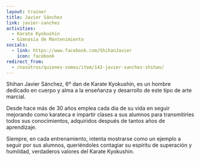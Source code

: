 ```yaml
---
layout: trainer
title: Javier Sánchez
link: javier-sanchez
activities:
  - Karate Kyokushin
  - Gimnasia de Mantenimiento
socials:
  - link: https://www.facebook.com/ShihanJavier
    icon: facebook
redirect_from:
  - /nosotros/quienes-somos/item/143-javier-sanchez-shihan/
---
```

<p>Shihan Javier Sánchez, 6º dan de Karate Kyokushin, es un hombre dedicado en cuerpo y alma a la enseñanza y desarrollo de este tipo de arte marcial.</p>

<p>Desde hace más de 30 años emplea cada dia de su vida en seguir mejorando como
karateca e impartir clases a sus alumnos para transmitirles todos sus
conocimientos, adquiridos después de tantos años de aprendizaje.</p>

<p>Siempre, en cada entrenamiento, intenta mostrarse como un ejemplo a seguir por sus alumnos, queriéndoles contagiar su espíritu de superación y humildad, verdaderos valores del Karate Kyokushin.</p>
